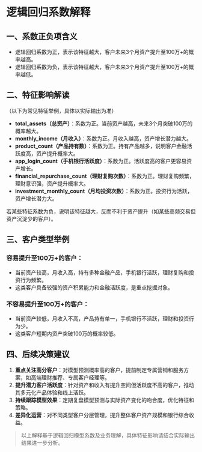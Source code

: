 # 逻辑回归系数解释

## 一、系数正负项含义
- 逻辑回归系数为正，表示该特征越大，客户未来3个月资产提升至100万+的概率越高。
- 逻辑回归系数为负，表示该特征越大，客户未来3个月资产提升至100万+的概率越低。

## 二、特征影响解读
（以下为常见特征举例，具体以实际输出为准）
- **total_assets（总资产）**：系数为正。当前资产越高，未来3个月突破100万的概率越大。
- **monthly_income（月收入）**：系数为正。月收入越高，资产增长潜力越大。
- **product_count（产品持有数）**：系数为正。持有产品越多，说明客户金融活跃度高，资产提升概率大。
- **app_login_count（手机银行活跃度）**：系数为正。活跃度高的客户更容易资产增长。
- **financial_repurchase_count（理财复购次数）**：系数为正。理财复购频繁，理财意识强，资产提升概率大。
- **investment_monthly_count（月均投资次数）**：系数为正。投资行为活跃，资产增长潜力大。

若某些特征系数为负，说明该特征越大，反而不利于资产提升（如某些高频交易但资产沉淀少的客户）。

## 三、客户类型举例
### 容易提升至100万+的客户：
- 当前资产较高，月收入高，持有多种金融产品，手机银行活跃，理财复购和投资行为频繁。
- 这类客户具备较强的资产积累能力和金融活跃度，是重点挖掘对象。

### 不容易提升至100万+的客户：
- 当前资产较低，月收入不高，产品持有单一，手机银行不活跃，理财和投资行为少。
- 这类客户短期内资产突破100万的概率较低。

## 四、后续决策建议
1. **重点关注高分客户**：对模型预测概率高的客户，提前制定专属营销和服务方案，如高端理财推荐、专属客户经理等。
2. **提升潜力客户活跃度**：针对资产和收入有提升空间但活跃度不高的客户，推动其多元化产品体验和线上活跃。
3. **持续跟踪模型效果**：定期复盘模型预测与实际资产变化的吻合度，优化特征和策略。
4. **差异化运营**：对不同类型客户分层管理，提升整体客户资产规模和银行综合收益。

> 以上解释基于逻辑回归模型系数及业务理解，具体特征影响请结合实际输出结果进一步分析。 
